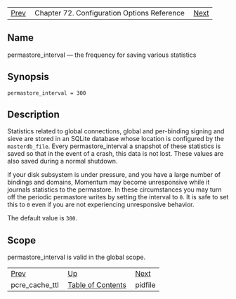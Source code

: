 |     |     |     |
| --- | --- | --- |
| [Prev](conf.ref.pcre_cache_ttl)  | Chapter 72. Configuration Options Reference |  [Next](conf.ref.pidfile) |

<a name="conf.ref.permastore_interval"></a>
## Name

permastore_interval — the frequency for saving various statistics

## Synopsis

`permastore_interval = 300`

<a name="idp25863472"></a>
## Description

Statistics related to global connections, global and per-binding signing and sieve are stored in an SQLite database whose location is configured by the `masterdb_file`. Every permastore_interval a snapshot of these statistics is saved so that in the event of a crash, this data is not lost. These values are also saved during a normal shutdown.

if your disk subsystem is under pressure, and you have a large number of bindings and domains, Momentum may become unresponsive while it journals statistics to the permastore. In these circumstances you may turn off the periodic permastore writes by setting the interval to `0`. It is safe to set this to `0` even if you are not experiencing unresponsive behavior.

The default value is `300`.

<a name="idp25868672"></a>
## Scope

permastore_interval is valid in the global scope.

|     |     |     |
| --- | --- | --- |
| [Prev](conf.ref.pcre_cache_ttl)  | [Up](config.options.ref) |  [Next](conf.ref.pidfile) |
| pcre_cache_ttl  | [Table of Contents](index) |  pidfile |

